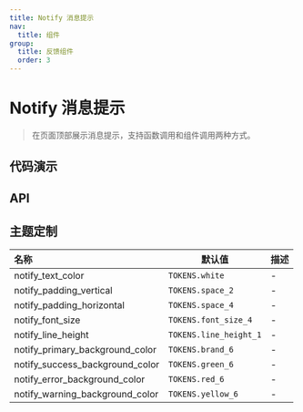 ```yaml
---
title: Notify 消息提示
nav:
  title: 组件
group:
  title: 反馈组件
  order: 3
---
```


# Notify 消息提示

> 在页面顶部展示消息提示，支持函数调用和组件调用两种方式。

## 代码演示

<code src="./__fixtures__/basic.tsx"></code>

## API

<API hideTitle id="Notify"></API>

## 主题定制

| 名称                            | 默认值                 | 描述 |
| :------------------------------ | ---------------------- | ---- |
| notify_text_color               | `TOKENS.white`         | -    |
| notify_padding_vertical         | `TOKENS.space_2`       | -    |
| notify_padding_horizontal       | `TOKENS.space_4`       | -    |
| notify_font_size                | `TOKENS.font_size_4`   | -    |
| notify_line_height              | `TOKENS.line_height_1` | -    |
| notify_primary_background_color | `TOKENS.brand_6`       | -    |
| notify_success_background_color | `TOKENS.green_6`       | -    |
| notify_error_background_color   | `TOKENS.red_6`         | -    |
| notify_warning_background_color | `TOKENS.yellow_6`      | -    |
